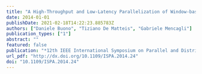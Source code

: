 ```yaml
---
title: "A High-Throughput and Low-Latency Parallelization of Window-based Stream Joins on Multicores"
date: 2014-01-01
publishDate: 2021-02-18T14:22:23.885783Z
authors: ["Daniele Buono", "Tiziano De Matteis", "Gabriele Mencagli"]
publication_types: ["1"]
abstract: ""
featured: false
publication: "*12th IEEE International Symposium on Parallel and Distributed Processing with Applications*"
url_pdf: "http://dx.doi.org/10.1109/ISPA.2014.24"
doi: "10.1109/ISPA.2014.24"
---
```


